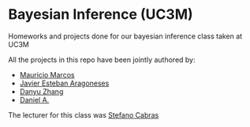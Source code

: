 # Bayesian Inference (UC3M)

Homeworks and projects done for our bayesian inference class taken at UC3M

All the projects in this repo have been jointly authored by:

- [Mauricio Marcos](https://github.com/MauMau93)
- [Javier Esteban Aragoneses](https://github.com/JavierEA1)
- [Danyu Zhang](https://github.com/danyuz)
- [Daniel A.](https://github.com/dreth)

The lecturer for this class was [Stefano Cabras](https://portal.uc3m.es/portal/page/portal/dpto_estadistica/personal/Stefano_Cabras)



